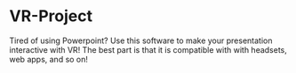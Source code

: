 # VR-Project
Tired of using Powerpoint? Use this software to make your presentation interactive with VR! The best part is that it is compatible with with headsets, web apps, and so on!
